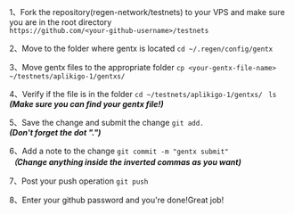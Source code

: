 1、Fork the repository(regen-network/testnets) to your VPS and make sure you are in the root directory  
```https://github.com/<your-github-username>/testnets``` 

2、Move to the folder where gentx is located 
```cd ~/.regen/config/gentx```

3、Move gentx files to the appropriate folder 
```cp <your-gentx-file-name> ~/testnets/aplikigo-1/gentxs/```

4、Verify if the file is in the folder 
```cd ~/testnets/aplikigo-1/gentxs/ ```
```ls```   
***(Make sure you can find your gentx file!)***

5、Save the change and submit the change 
```git add.```      
***(Don't forget the dot ".")***

6、Add a note to the change 
```git commit -m "gentx submit"```     
***（Change anything inside the inverted commas as you want)***

7、Post your push operation 
```git push```

8、Enter your github password and you're done!Great job!
